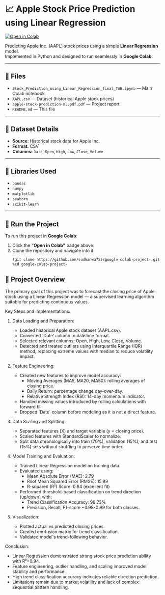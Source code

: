 # 📈 Apple Stock Price Prediction using Linear Regression

[![Open in Colab](https://colab.research.google.com/assets/colab-badge.svg)](https://colab.research.google.com/github/sudhanwa755/google-colab-project-/blob/main/Stock_Prediction_using_Linear_Regression_final_TAE.ipynb)

Predicting Apple Inc. (AAPL) stock prices using a simple **Linear Regression** model.  
Implemented in Python and designed to run seamlessly in **Google Colab**.

---

## 📂 Files

- `Stock_Prediction_using_Linear_Regression_final_TAE.ipynb` — Main Colab notebook  
- `AAPL.csv` — Dataset (historical Apple stock prices)  
- `apple-stock-prediction-ml.pdf.pdf` — Project report  
- `README.md` — This file  

---

## 📌 Dataset Details

- **Source:** Historical stock data for Apple Inc.  
- **Format:** CSV  
- **Columns:** `Date`, `Open`, `High`, `Low`, `Close`, `Volume`  

---

## 🧠 Libraries Used

- `pandas`  
- `numpy`  
- `matplotlib`  
- `seaborn`  
- `scikit-learn`  

---

## 🚀 Run the Project

To run this project in **Google Colab**:

1. Click the **"Open in Colab"** badge above.  
2. Clone the repository and navigate into it:  
   ```bash
   !git clone https://github.com/sudhanwa755/google-colab-project-.git
   %cd google-colab-project-


## 📝 Project Overview

The primary goal of this project was to forecast the closing price of Apple stock using a Linear Regression model — 
a supervised learning algorithm suitable for predicting continuous values.

Key Steps and Implementations:

1. Data Loading and Preparation:
   - Loaded historical Apple stock dataset (AAPL.csv).
   - Converted 'Date' column to datetime format.
   - Selected relevant columns: Open, High, Low, Close, Volume.
   - Detected and treated outliers using Interquartile Range (IQR) method, replacing extreme values with median to reduce volatility impact.

2. Feature Engineering:
   - Created new features to improve model accuracy:
     * Moving Averages (MA5, MA20, MA50): rolling averages of closing price.
     * Daily Return: percentage change day-over-day.
     * Relative Strength Index (RSI): 14-day momentum indicator.
   - Handled missing values introduced by rolling calculations with forward fill.
   - Dropped 'Date' column before modeling as it is not a direct feature.

3. Data Scaling and Splitting:
   - Separated features (X) and target variable (y = closing price).
   - Scaled features with StandardScaler to normalize.
   - Split data chronologically into train (70%), validation (15%), and test (15%) sets without shuffling to preserve time order.

4. Model Training and Evaluation:
   - Trained Linear Regression model on training data.
   - Evaluated using:
       - Mean Absolute Error (MAE): 2.79
       - Root Mean Squared Error (RMSE): 15.99
       - R-squared (R²) Score: 0.94 (excellent fit)
   - Performed threshold-based classification on trend direction (up/down) with:
       - Trend Classification Accuracy: 98.73%
       - Precision, Recall, F1-score ~0.98-0.99 for both classes.

5. Visualization:
   - Plotted actual vs predicted closing prices.
   - Created confusion matrix for trend classification.
   - Validated model's trend-following behavior.

Conclusion:
- Linear Regression demonstrated strong stock price prediction ability with R²=0.94.
- Feature engineering, outlier handling, and scaling improved model stability and performance.
- High trend classification accuracy indicates reliable direction prediction.
- Limitations remain due to market volatility and lack of complex sequential pattern handling.
